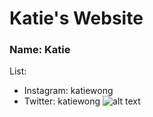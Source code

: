 # Katie's Website

### Name: Katie

List:
- Instagram: katiewong
- Twitter: katiewong
![alt text](Capture.jpg)
